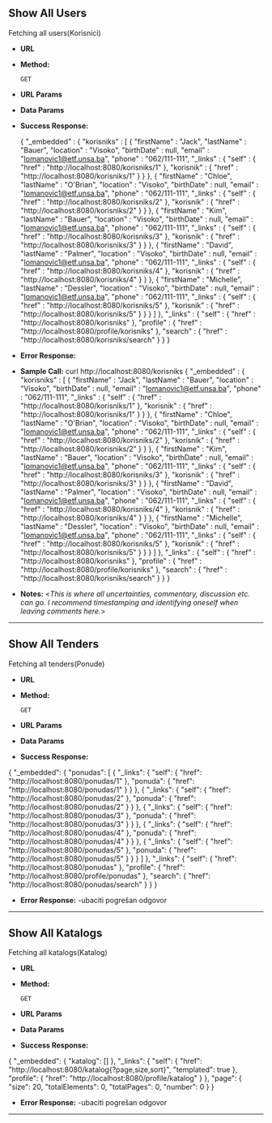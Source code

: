 Show All Users
----
  Fetching all users(Korisnici)

* **URL**

  </korisniks>

* **Method:**

  `GET` 

*  **URL Params**

* **Data Params**


* **Success Response:**

  {
  "_embedded" : {
    "korisniks" : [ {
      "firstName" : "Jack",
      "lastName" : "Bauer",
      "location" : "Visoko",
      "birthDate" : null,
      "email" : "Iomanovic1@etf.unsa.ba",
      "phone" : "062/111-111",
      "_links" : {
        "self" : {
          "href" : "http://localhost:8080/korisniks/1"
        },
        "korisnik" : {
          "href" : "http://localhost:8080/korisniks/1"
        }
      }
    }, {
      "firstName" : "Chloe",
      "lastName" : "O'Brian",
      "location" : "Visoko",
      "birthDate" : null,
      "email" : "Iomanovic1@etf.unsa.ba",
      "phone" : "062/111-111",
      "_links" : {
        "self" : {
          "href" : "http://localhost:8080/korisniks/2"
        },
        "korisnik" : {
          "href" : "http://localhost:8080/korisniks/2"
        }
      }
    }, {
      "firstName" : "Kim",
      "lastName" : "Bauer",
      "location" : "Visoko",
      "birthDate" : null,
      "email" : "Iomanovic1@etf.unsa.ba",
      "phone" : "062/111-111",
      "_links" : {
        "self" : {
          "href" : "http://localhost:8080/korisniks/3"
        },
        "korisnik" : {
          "href" : "http://localhost:8080/korisniks/3"
        }
      }
    }, {
      "firstName" : "David",
      "lastName" : "Palmer",
      "location" : "Visoko",
      "birthDate" : null,
      "email" : "Iomanovic1@etf.unsa.ba",
      "phone" : "062/111-111",
      "_links" : {
        "self" : {
          "href" : "http://localhost:8080/korisniks/4"
        },
        "korisnik" : {
          "href" : "http://localhost:8080/korisniks/4"
        }
      }
    }, {
      "firstName" : "Michelle",
      "lastName" : "Dessler",
      "location" : "Visoko",
      "birthDate" : null,
      "email" : "Iomanovic1@etf.unsa.ba",
      "phone" : "062/111-111",
      "_links" : {
        "self" : {
          "href" : "http://localhost:8080/korisniks/5"
        },
        "korisnik" : {
          "href" : "http://localhost:8080/korisniks/5"
        }
      }
    } ]
  },
  "_links" : {
    "self" : {
      "href" : "http://localhost:8080/korisniks"
    },
    "profile" : {
      "href" : "http://localhost:8080/profile/korisniks"
    },
    "search" : {
      "href" : "http://localhost:8080/korisniks/search"
    }
  }
}
 
* **Error Response:**
* **Sample Call:**
curl http://localhost:8080/korisniks
 {
  "_embedded" : {
    "korisniks" : [ {
      "firstName" : "Jack",
      "lastName" : "Bauer",
      "location" : "Visoko",
      "birthDate" : null,
      "email" : "Iomanovic1@etf.unsa.ba",
      "phone" : "062/111-111",
      "_links" : {
        "self" : {
          "href" : "http://localhost:8080/korisniks/1"
        },
        "korisnik" : {
          "href" : "http://localhost:8080/korisniks/1"
        }
      }
    }, {
      "firstName" : "Chloe",
      "lastName" : "O'Brian",
      "location" : "Visoko",
      "birthDate" : null,
      "email" : "Iomanovic1@etf.unsa.ba",
      "phone" : "062/111-111",
      "_links" : {
        "self" : {
          "href" : "http://localhost:8080/korisniks/2"
        },
        "korisnik" : {
          "href" : "http://localhost:8080/korisniks/2"
        }
      }
    }, {
      "firstName" : "Kim",
      "lastName" : "Bauer",
      "location" : "Visoko",
      "birthDate" : null,
      "email" : "Iomanovic1@etf.unsa.ba",
      "phone" : "062/111-111",
      "_links" : {
        "self" : {
          "href" : "http://localhost:8080/korisniks/3"
        },
        "korisnik" : {
          "href" : "http://localhost:8080/korisniks/3"
        }
      }
    }, {
      "firstName" : "David",
      "lastName" : "Palmer",
      "location" : "Visoko",
      "birthDate" : null,
      "email" : "Iomanovic1@etf.unsa.ba",
      "phone" : "062/111-111",
      "_links" : {
        "self" : {
          "href" : "http://localhost:8080/korisniks/4"
        },
        "korisnik" : {
          "href" : "http://localhost:8080/korisniks/4"
        }
      }
    }, {
      "firstName" : "Michelle",
      "lastName" : "Dessler",
      "location" : "Visoko",
      "birthDate" : null,
      "email" : "Iomanovic1@etf.unsa.ba",
      "phone" : "062/111-111",
      "_links" : {
        "self" : {
          "href" : "http://localhost:8080/korisniks/5"
        },
        "korisnik" : {
          "href" : "http://localhost:8080/korisniks/5"
        }
      }
    } ]
  },
  "_links" : {
    "self" : {
      "href" : "http://localhost:8080/korisniks"
    },
    "profile" : {
      "href" : "http://localhost:8080/profile/korisniks"
    },
    "search" : {
      "href" : "http://localhost:8080/korisniks/search"
    }
  }
}
* **Notes:**
  <_This is where all uncertainties, commentary, discussion etc. can go. I recommend timestamping and identifying oneself when leaving comments here._> 
--------------------------------------------------------------------------------------------------------------------------------------------------------

Show All Tenders
----
  Fetching all tenders(Ponude)

* **URL**

  </ponudas>

* **Method:**

  `GET` 

*  **URL Params**

* **Data Params**


* **Success Response:**


{
  "_embedded": {
    "ponudas": [
      {
        "_links": {
          "self": {
            "href": "http://localhost:8080/ponudas/1"
          },
          "ponuda": {
            "href": "http://localhost:8080/ponudas/1"
          }
        }
      },
      {
        "_links": {
          "self": {
            "href": "http://localhost:8080/ponudas/2"
          },
          "ponuda": {
            "href": "http://localhost:8080/ponudas/2"
          }
        }
      },
      {
        "_links": {
          "self": {
            "href": "http://localhost:8080/ponudas/3"
          },
          "ponuda": {
            "href": "http://localhost:8080/ponudas/3"
          }
        }
      },
      {
        "_links": {
          "self": {
            "href": "http://localhost:8080/ponudas/4"
          },
          "ponuda": {
            "href": "http://localhost:8080/ponudas/4"
          }
        }
      },
      {
        "_links": {
          "self": {
            "href": "http://localhost:8080/ponudas/5"
          },
          "ponuda": {
            "href": "http://localhost:8080/ponudas/5"
          }
        }
      }
    ]
  },
  "_links": {
    "self": {
      "href": "http://localhost:8080/ponudas"
    },
    "profile": {
      "href": "http://localhost:8080/profile/ponudas"
    },
    "search": {
      "href": "http://localhost:8080/ponudas/search"
    }
  }
}

* **Error Response:**
-ubaciti pogrešan odgovor

--------------------------------------------------------------------------------------------

Show All Katalogs
----
  Fetching all katalogs(Katalog)

* **URL**

  </katalog>

* **Method:**

  `GET` 

*  **URL Params**

* **Data Params**


* **Success Response:**

{
  "_embedded": {
    "katalog": []
  },
  "_links": {
    "self": {
      "href": "http://localhost:8080/katalog{?page,size,sort}",
      "templated": true
    },
    "profile": {
      "href": "http://localhost:8080/profile/katalog"
    }
  },
  "page": {
    "size": 20,
    "totalElements": 0,
    "totalPages": 0,
    "number": 0
  }
}

* **Error Response:**
-ubaciti pogrešan odgovor

-------------------------------------------------------------------------------------------------
